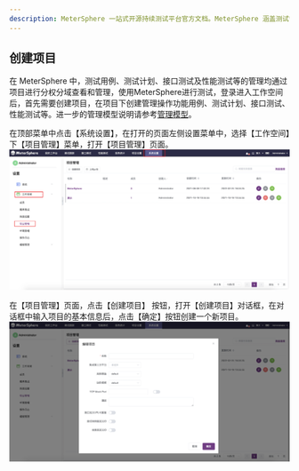 ```yaml
---
description: MeterSphere 一站式开源持续测试平台官方文档。MeterSphere 涵盖测试管理、接口测试、UI 测试和性能测试等功能，全面兼容 JMeter、Selenium 等主流开源标准，有效助力开发和测试团队充分利用云弹性进行高度可 扩展的自动化测试，加速高质量的软件交付。
---
```


## 创建项目
在 MeterSphere 中，测试用例、测试计划、接口测试及性能测试等的管理均通过项目进行分权分域查看和管理，使用MeterSphere进行测试，登录进入工作空间后，首先需要创建项目，在项目下创建管理操作功能用例、测试计划、接口测试、性能测试等。进一步的管理模型说明请参考[管理模型](../system_arch.md#_3)。

在顶部菜单中点击【系统设置】，在打开的页面左侧设置菜单中，选择【工作空间】下【项目管理】菜单，打开【项目管理】页面。
![!项目管理](../img/system_management/项目管理.png)

在【项目管理】页面，点击【创建项目】 按钮，打开【创建项目】对话框，在对话框中输入项目的基本信息后，点击【确定】按钮创建一个新项目。
![!项目管理](../img/system_management/创建项目.png)